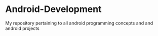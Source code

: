 # Android-Development
My repository pertaining to all android programming concepts and and android projects

